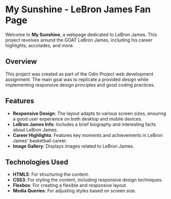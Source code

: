 # My Sunshine - LeBron James Fan Page

Welcome to **My Sunshine**, a webpage dedicated to LeBron James. This project revolves around the GOAT LeBron James, including his career highlights, accolades, and more. 

## Overview

This project was created as part of the Odin Project web development assignment. The main goal was to replicate a provided design while implementing responsive design principles and good coding practices.

## Features

- **Responsive Design**: The layout adapts to various screen sizes, ensuring a good user experience on both desktop and mobile devices.
- **LeBron James Info**: Includes a brief biography and interesting facts about LeBron James.
- **Career Highlights**: Features key moments and achievements in LeBron James' basketball career.
- **Image Gallery**: Displays images related to LeBron James.

## Technologies Used

- **HTML5**: For structuring the content.
- **CSS3**: For styling the content, including responsive design techniques.
- **Flexbox**: For creating a flexible and responsive layout.
- **Media Queries**: For adjusting styles based on screen size.
